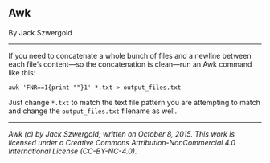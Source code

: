 ## Awk

By Jack Szwergold

***

If you need to concatenate a whole bunch of files and a newline between each file’s content—so the concatenation is clean—run an Awk command like this:

    awk 'FNR==1{print ""}1' *.txt > output_files.txt

Just change `*.txt` to match the text file pattern you are attempting to match and change the `output_files.txt` filename as well.

***

*Awk (c) by Jack Szwergold; written on October 8, 2015. This work is licensed under a Creative Commons Attribution-NonCommercial 4.0 International License (CC-BY-NC-4.0).*